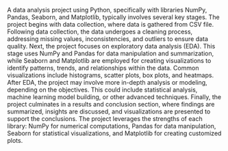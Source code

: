 A data analysis project using Python, specifically with libraries  NumPy, Pandas, Seaborn, and Matplotlib, typically involves several key stages. The project begins with data collection, where data is gathered from  CSV file. Following data collection, the data undergoes a cleaning process, addressing missing values, inconsistencies, and outliers to ensure data quality.
Next, the project focuses on exploratory data analysis (EDA). This stage uses NumPy and Pandas for data manipulation and summarization, while Seaborn and Matplotlib are employed for creating visualizations to identify patterns, trends, and relationships within the data. Common visualizations include histograms, scatter plots, box plots, and heatmaps.
After EDA, the project may involve more in-depth analysis or modeling, depending on the objectives. This could include statistical analysis, machine learning model building, or other advanced techniques. Finally, the project culminates in a results and conclusion section, where findings are summarized, insights are discussed, and visualizations are presented to support the conclusions. The project leverages the strengths of each library: NumPy for numerical computations, Pandas for data manipulation, Seaborn for statistical visualizations, and Matplotlib for creating customized plots.
